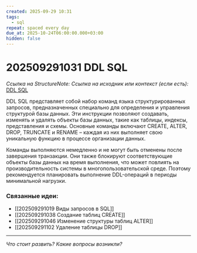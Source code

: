 ```yaml
---
created: 2025-09-29 10:31
tags:
  - sql
repeat: spaced every day
due_at: 2025-10-24T06:00:00.000+03:00
hidden: false
---
```

# 202509291031 DDL SQL

*Ссылка на StructureNote:*
*Ссылка на исходник или контекст (если есть):* [DDL SQL](https://ssl-team.com/blog/ddl-sql-chto-eto/)

DDL SQL представляет собой набор команд языка структурированных запросов, предназначенных специально для определения и управления структурой базы данных. Эти инструкции позволяют создавать, изменять и удалять объекты базы данных, такие как таблицы, индексы, представления и схемы. Основные команды включают CREATE, ALTER, DROP, TRUNCATE и RENAME – каждая из них выполняет свою уникальную функцию в процессе организации данных.

Команды выполняются немедленно и не могут быть отменены после завершения транзакции. Они также блокируют соответствующие объекты базы данных на время выполнения, что может повлиять на производительность системы в многопользовательской среде. Поэтому рекомендуется планировать выполнение DDL-операций в периоды минимальной нагрузки.

### Связанные идеи:

* [[202509291019 Виды запросов в SQL]]
* [[202509291038 Создание таблиц CREATE]]
* [[202509291046 Изменение структуры таблиц ALTER]]
* [[202509291102 Удаление таблицы DROP]]

---

*Что стоит развить? Какие вопросы возникли?*
